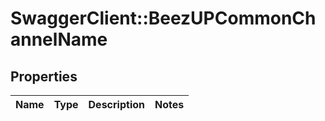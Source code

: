 # SwaggerClient::BeezUPCommonChannelName

## Properties
Name | Type | Description | Notes
------------ | ------------- | ------------- | -------------


